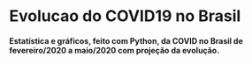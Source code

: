 # Evolucao do COVID19 no Brasil

#### Estatística e gráficos, feito com Python, da COVID no Brasil de fevereiro/2020 a maio/2020 com projeção da evolução.
